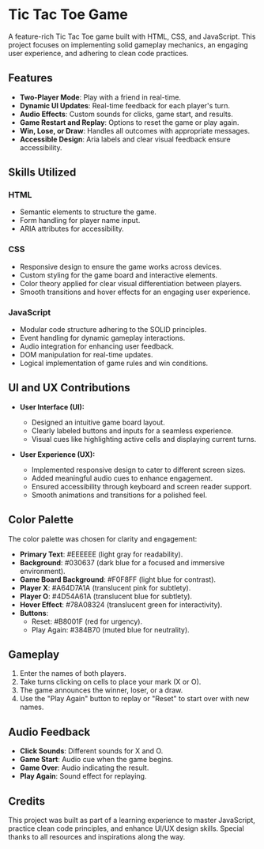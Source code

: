 # Tic Tac Toe Game

A feature-rich Tic Tac Toe game built with HTML, CSS, and JavaScript. This project focuses on implementing solid gameplay mechanics, an engaging user experience, and adhering to clean code practices.

## Features

- **Two-Player Mode**: Play with a friend in real-time.
- **Dynamic UI Updates**: Real-time feedback for each player's turn.
- **Audio Effects**: Custom sounds for clicks, game start, and results.
- **Game Restart and Replay**: Options to reset the game or play again.
- **Win, Lose, or Draw**: Handles all outcomes with appropriate messages.
- **Accessible Design**: Aria labels and clear visual feedback ensure accessibility.

## Skills Utilized

### HTML
- Semantic elements to structure the game.
- Form handling for player name input.
- ARIA attributes for accessibility.

### CSS
- Responsive design to ensure the game works across devices.
- Custom styling for the game board and interactive elements.
- Color theory applied for clear visual differentiation between players.
- Smooth transitions and hover effects for an engaging user experience.

### JavaScript
- Modular code structure adhering to the SOLID principles.
- Event handling for dynamic gameplay interactions.
- Audio integration for enhancing user feedback.
- DOM manipulation for real-time updates.
- Logical implementation of game rules and win conditions.

## UI and UX Contributions

- **User Interface (UI):**
  - Designed an intuitive game board layout.
  - Clearly labeled buttons and inputs for a seamless experience.
  - Visual cues like highlighting active cells and displaying current turns.

- **User Experience (UX):**
  - Implemented responsive design to cater to different screen sizes.
  - Added meaningful audio cues to enhance engagement.
  - Ensured accessibility through keyboard and screen reader support.
  - Smooth animations and transitions for a polished feel.

## Color Palette

The color palette was chosen for clarity and engagement:

- **Primary Text**: #EEEEEE (light gray for readability).
- **Background**: #030637 (dark blue for a focused and immersive environment).
- **Game Board Background**: #F0F8FF (light blue for contrast).
- **Player X**: #A64D7A1A (translucent pink for subtlety).
- **Player O**: #4D54A61A (translucent blue for subtlety).
- **Hover Effect**: #78A08324 (translucent green for interactivity).
- **Buttons**:
  - Reset: #B8001F (red for urgency).
  - Play Again: #384B70 (muted blue for neutrality).

## Gameplay

1. Enter the names of both players.
2. Take turns clicking on cells to place your mark (X or O).
3. The game announces the winner, loser, or a draw.
4. Use the "Play Again" button to replay or "Reset" to start over with new names.

## Audio Feedback

- **Click Sounds**: Different sounds for X and O.
- **Game Start**: Audio cue when the game begins.
- **Game Over**: Audio indicating the result.
- **Play Again**: Sound effect for replaying.

## Credits

This project was built as part of a learning experience to master JavaScript, practice clean code principles, and enhance UI/UX design skills. Special thanks to all resources and inspirations along the way.
